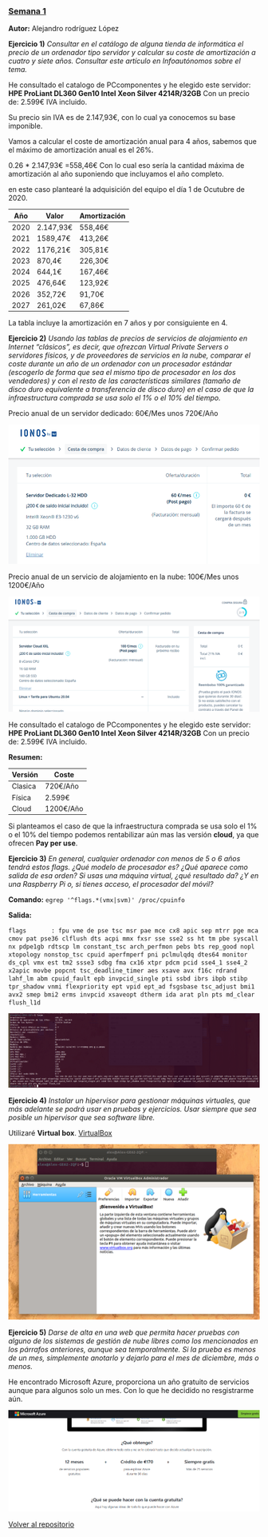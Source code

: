 
### [Semana 1](http://jj.github.io/IV/documentos/temas/Intro_concepto_y_soporte_fisico)

**Autor:** Alejandro rodríguez López


**Ejercicio 1)**
*Consultar en el catálogo de alguna tienda de informática el precio de un ordenador tipo servidor y calcular su coste de amortización a cuatro y siete años. Consultar este artículo en Infoautónomos sobre el tema.*

He consultado el catalogo de PCcomponentes y he elegido este servidor:
**HPE ProLiant DL360 Gen10 Intel Xeon Silver 4214R/32GB**
Con un precio de: 2.599€ IVA incluido.

Su precio sin IVA es de 2.147,93€, con lo cual ya conocemos su base imponible.

Vamos a calcular el coste de amortización anual para 4 años,
sabemos que el máximo de amortización anual es el 26%.

0.26 * 2.147,93€ =558,46€
Con lo cual eso sería la cantidad máxima de amortización al año suponiendo que incluyamos el año completo.

en este caso plantearé la adquisición del equipo el día 1 de Ocutubre de 2020.

|Año|Valor|Amortización|
|-|-|-|
|2020|2.147,93€|558,46€|
|2021|1589,47€|413,26€|
|2022|1176,21€|305,81€|
|2023|870,4€|226,30€|
|2024|644,1€|167,46€|
|2025|476,64€|123,92€|
|2026|352,72€|91,70€|
|2027|261,02€|67,86€|

La tabla incluye la amortización en 7 años y por consiguiente en 4.




**Ejercicio 2)**
*Usando las tablas de precios de servicios de alojamiento en Internet “clásicos”, es decir, que ofrezcan Virtual Private Servers o servidores físicos, y de proveedores de servicios en la nube, comparar el coste durante un año de un ordenador con un procesador estándar (escogerlo de forma que sea el mismo tipo de procesador en los dos vendedores) y con el resto de las características similares (tamaño de disco duro equivalente a transferencia de disco duro) en el caso de que la infraestructura comprada se usa solo el 1% o el 10% del tiempo.*

Precio anual de un servidor dedicado: 60€/Mes unos 720€/Año

![2](2.png) 



Precio anual de un servicio de alojamiento en la nube: 100€/Mes unos 1200€/Año

![1](1.png)  

He consultado el catalogo de PCcomponentes y he elegido este servidor:
**HPE ProLiant DL360 Gen10 Intel Xeon Silver 4214R/32GB**
Con un precio de: 2.599€ IVA incluido.

**Resumen:**

|Versión|Coste
|-|-|
|Clasica|720€/Año
|Física|2.599€
|Cloud|1200€/Año

Si planteamos el caso de que la infraestructura comprada se usa solo el 1% o el 10% del tiempo podemos rentabilizar aún mas las versión **cloud**, ya que ofrecen **Pay per use**.




**Ejercicio 3)**
*En general, cualquier ordenador con menos de 5 o 6 años tendrá estos flags. ¿Qué modelo de procesador es? ¿Qué aparece como salida de esa orden? Si usas una máquina virtual, ¿qué resultado da? ¿Y en una Raspberry Pi o, si tienes acceso, el procesador del móvil?*

**Comando:**
`egrep '^flags.*(vmx|svm)' /proc/cpuinfo
`


**Salida:**
```
flags		: fpu vme de pse tsc msr pae mce cx8 apic sep mtrr pge mca cmov pat pse36 clflush dts acpi mmx fxsr sse sse2 ss ht tm pbe syscall nx pdpe1gb rdtscp lm constant_tsc arch_perfmon pebs bts rep_good nopl xtopology nonstop_tsc cpuid aperfmperf pni pclmulqdq dtes64 monitor ds_cpl vmx est tm2 ssse3 sdbg fma cx16 xtpr pdcm pcid sse4_1 sse4_2 x2apic movbe popcnt tsc_deadline_timer aes xsave avx f16c rdrand lahf_lm abm cpuid_fault epb invpcid_single pti ssbd ibrs ibpb stibp tpr_shadow vnmi flexpriority ept vpid ept_ad fsgsbase tsc_adjust bmi1 avx2 smep bmi2 erms invpcid xsaveopt dtherm ida arat pln pts md_clear flush_l1d

```

![3](3.png) 





**Ejercicio 4)**
*Instalar un hipervisor para gestionar máquinas virtuales, que más adelante se podrá usar en pruebas y ejercicios. Usar siempre que sea posible un hipervisor que sea software libre.*

Utilizaré **Virtual box**.
[VirtualBox](https://www.virtualbox.org/wiki/Linux_Downloads) 

![4](4.png) 





**Ejercicio 5)**
*Darse de alta en una web que permita hacer pruebas con alguno de los sistemas de gestión de nube libres como los mencionados en los párrafos anteriores, aunque sea temporalmente. Si la prueba es menos de un mes, simplemente anotarlo y dejarlo para el mes de diciembre, más o menos.*

He encontrado Microsoft Azure, proporciona un año gratuito de servicios aunque para algunos solo un mes. 
Con lo que he decidido no resgistrarme aún.

![5](5.png) 


[Volver al repositorio](https://github.com/alexrodriguezlop/EjerciciosIV2021)